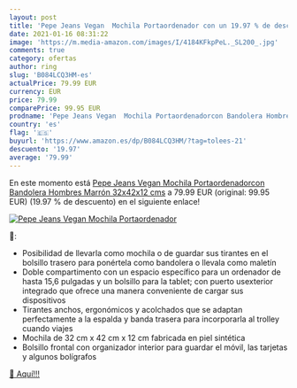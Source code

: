 ```yaml
---
layout: post
title: 'Pepe Jeans Vegan  Mochila Portaordenador con un 19.97 % de descuento'
date: 2021-01-16 08:31:22
image: 'https://m.media-amazon.com/images/I/4184KFkpPeL._SL200_.jpg'
comments: true
category: ofertas
author: ring
slug: 'B084LCQ3HM-es'
actualPrice: 79.99 EUR
currency: EUR
price: 79.99
comparePrice: 99.95 EUR
prodname: 'Pepe Jeans Vegan  Mochila Portaordenadorcon Bandolera Hombres  Marrón  32x42x12 cms'
country: 'es'
flag: '🇪🇸'
buyurl: 'https://www.amazon.es/dp/B084LCQ3HM/?tag=tolees-21'
descuento: '19.97'
average: '79.99'
---
```


En este momento está [Pepe Jeans Vegan  Mochila Portaordenadorcon Bandolera Hombres  Marrón  32x42x12 cms](https://www.amazon.es/dp/B084LCQ3HM/?tag=tolees-21) a 79.99 EUR (original: 99.95 EUR) (19.97 %  de descuento) en el siguiente enlace!

[![Pepe Jeans Vegan  Mochila Portaordenador](https://m.media-amazon.com/images/I/4184KFkpPeL._SL200_.jpg)](https://www.amazon.es/dp/B084LCQ3HM/?tag=tolees-21)

🔎:

- Posibilidad de llevarla como mochila o de guardar sus tirantes en el bolsillo trasero para ponértela como bandolera o llevala como maletín
- Doble compartimento con un espacio específico para un ordenador de hasta 15,6 pulgadas y un bolsillo para la tablet; con puerto usexterior integrado que ofrece una manera conveniente de cargar sus dispositivos
- Tirantes anchos, ergonómicos y acolchados que se adaptan perfectamente a la espalda y banda trasera para incorporarla al trolley cuando viajes
- Mochila de 32 cm x 42 cm x 12 cm fabricada en piel sintética
- Bolsillo frontal con organizador interior para guardar el móvil, las tarjetas y algunos bolígrafos

[🛒 Aquí!!!](https://www.amazon.es/dp/B084LCQ3HM/?tag=tolees-21)
